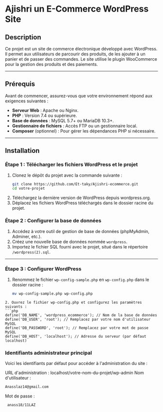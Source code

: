 # Ajishri un E-Commerce WordPress Site

## Description
Ce projet est un site de commerce électronique développé avec WordPress. Il permet aux utilisateurs de parcourir des produits, de les ajouter à un panier et de passer des commandes. Le site utilise le plugin WooCommerce pour la gestion des produits et des paiements.

---

## Prérequis
Avant de commencer, assurez-vous que votre environnement répond aux exigences suivantes :

- **Serveur Web** : Apache ou Nginx.
- **PHP** : Version 7.4 ou supérieure.
- **Base de données** : MySQL 5.7+ ou MariaDB 10.3+.
- **Gestionnaire de fichiers** : Accès FTP ou un gestionnaire local.
- **Composer** (optionnel) : Pour gérer les dépendances PHP si nécessaire.

---

## Installation

### Étape 1 : Télécharger les fichiers WordPress et le projet
1. Clonez le dépôt du projet avec la commande suivante :
   ```bash
   git clone https://github.com/Et-taky/Ajishri-ecommerce.git
   cd votre-projet
2. Téléchargez la dernière version de WordPress depuis wordpress.org.
3. Déplacez les fichiers WordPress téléchargés dans le dossier racine du projet.

### Étape 2 : Configurer la base de données
1. Accédez à votre outil de gestion de base de données (phpMyAdmin, Adminer, etc.).
2. Créez une nouvelle base de données nommée `wordpress`.
3. Importez le fichier SQL fourni avec le projet, situé dans le répertoire `/wordpress(2).sql`.

---

### Étape 3 : Configurer WordPress
1. Renommez le fichier `wp-config-sample.php` en `wp-config.php` dans le dossier racine :
   ```bash
   mv wp-config-sample.php wp-config.php
```
2. Ouvrez le fichier wp-config.php et configurez les paramètres suivants :
```php
define('DB_NAME', 'wordpress_ecommerce'); // Nom de la base de données
define('DB_USER', 'root'); // Remplacez par votre nom d'utilisateur MySQL
define('DB_PASSWORD', 'root'); // Remplacez par votre mot de passe MySQL
define('DB_HOST', 'localhost'); // Adresse du serveur (par défaut localhost)
```
### Identifiants administrateur principal
Voici les identifiants par défaut pour accéder à l'administration du site :

URL d'administration : localhost/votre-nom-du-projet/wp-admin
Nom d'utilisateur : 
```bash
Anasslaz14@gmail.com
```
Mot de passe :
```bash
 anass18/11LAZ
```
